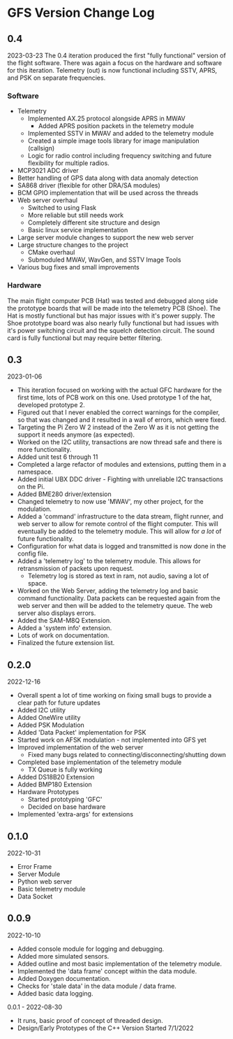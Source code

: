# GFS Version Change Log

## 0.4
2023-03-23
The 0.4 iteration produced the first "fully functional" version of the flight
software. There was again a focus on the hardware and software for this 
iteration. Telemetry (out) is now functional including SSTV, APRS, and PSK
on separate frequencies.

### Software
- Telemetry
  - Implemented AX.25 protocol alongside APRS in MWAV
    - Added APRS position packets in the telemetry module
  - Implemented SSTV in MWAV and added to the telemetry module
  - Created a simple image tools library for image manipulation (callsign)
  - Logic for radio control including frequency switching and future flexibility
      for multiple radios.
- MCP3021 ADC driver
- Better handling of GPS data along with data anomaly detection
- SA868 driver (flexible for other DRA/SA modules)
- BCM GPIO implementation that will be used across the threads
- Web server overhaul
  - Switched to using Flask
  - More reliable but still needs work
  - Completely different site structure and design
  - Basic linux service implementation
- Large server module changes to support the new web server
- Large structure changes to the project
  - CMake overhaul
  - Submoduled MWAV, WavGen, and SSTV Image Tools
- Various bug fixes and small improvements

### Hardware
The main flight computer PCB (Hat) was tested and debugged along side the 
prototype boards that will be made into the telemetry PCB (Shoe). The Hat
is mostly functional but has major issues with it's power supply. The Shoe
prototype board was also nearly fully functional but had issues with it's
power switching circuit and the squelch detection circuit. The sound card
is fully functional but may require better filtering.



## 0.3
2023-01-06
 - This iteration focused on working with the actual GFC hardware for the first time,
    lots of PCB work on this one. Used prototype 1 of the hat, developed prototype 2.
 - Figured out that I never enabled the correct warnings for the compiler, so that
     was changed and it resulted in a wall of errors, which were fixed.
 - Targeting the Pi Zero W 2 instead of the Zero W as it is not getting the support it needs anymore (as expected).
 - Worked on the I2C utility, transactions are now thread safe and there is more functionality.
 - Added unit test 6 through 11
 - Completed a large refactor of modules and extensions, putting them in a namespace.
 - Added initial UBX DDC driver - Fighting with unreliable I2C transactions on the Pi.
 - Added BME280 driver/extension
 - Changed telemetry to now use 'MWAV', my other project, for the modulation.
 - Added a 'command' infrastructure to the data stream, flight runner, and web server to allow
      for remote control of the flight computer. This will eventually be added to the telemetry module.
      This will allow for *a lot* of future functionality.
 - Configuration for what data is logged and transmitted is now done in the config file.
 - Added a 'telemetry log' to the telemetry module. This allows for retransmission of packets upon request.
   - Telemetry log is stored as text in ram, not audio, saving a lot of space.
 - Worked on the Web Server, adding the telemetry log and basic command functionality. Data packets can be requested again from the web server and then will be added to the telemetry queue. The web server also displays errors.
 - Added the SAM-M8Q Extension.
 - Added a 'system info' extension.
 - Lots of work on documentation.
 - Finalized the future extension list.

## 0.2.0
2022-12-16
 - Overall spent a lot of time working on fixing small bugs to provide a clear path for future updates
 - Added I2C utility
 - Added OneWire utility
 - Added PSK Modulation
 - Added 'Data Packet' implementation for PSK
 - Started work on AFSK modulation - not implemented into GFS yet
 - Improved implementation of the web server
   - Fixed many bugs related to connecting/disconnecting/shutting down
 - Completed base implementation of the telemetry module
   - TX Queue is fully working
 - Added DS18B20 Extension
 - Added BMP180 Extension
 - Hardware Prototypes
   - Started prototyping 'GFC'
   - Decided on base hardware
 - Implemented 'extra-args' for extensions

## 0.1.0
2022-10-31
 - Error Frame
 - Server Module
 - Python web server
 - Basic telemetry module
 - Data Socket

## 0.0.9
2022-10-10
 - Added console module for logging and debugging.
 - Added more simulated sensors.
 - Added outline and most basic implementation of the telemetry module.
 - Implemented the 'data frame' concept within the data module.
 - Added Doxygen documentation.
 - Checks for 'stale data' in the data module / data frame.
 - Added basic data logging.

0.0.1 - 2022-08-30
 - It runs, basic proof of concept of threaded design.
 - Design/Early Prototypes of the C++ Version Started 7/1/2022